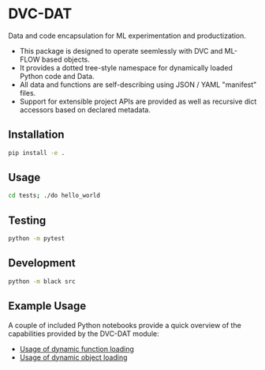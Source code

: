 # DVC-DAT
Data and code encapsulation for ML experimentation and productization.
- This package is designed to operate seemlessly with DVC and ML-FLOW based objects.
- It provides a dotted tree-style namespace for dynamically loaded Python code and Data.
- All data and functions are self-describing using JSON / YAML "manifest" files.
- Support for extensible project APIs are provided as well as recursive dict accessors based on declared metadata.


## Installation

```bash
pip install -e .
```

## Usage

```bash
cd tests; ./do hello_world
```

## Testing

```bash
python -m pytest
```

## Development

```bash
python -m black src
```

## Example Usage

A couple of included Python notebooks provide a quick overview of the capabilities provided by the DVC-DAT module:

- [Usage of dynamic function loading](https://github.com/oblinger/dvc-dat/blob/main/examples/do_examples.ipynb)
- [Usage of dynamic object loading](https://github.com/oblinger/dvc-dat/blob/main/examples/dat_examples.ipynb)


